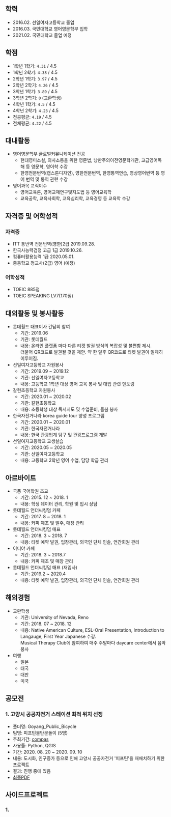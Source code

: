 ## 학력
  - 2016.02. 선일여자고등학교 졸업
  - 2016.03. 국민대학교 영어영문학부 입학
  - 2021.02. 국민대학교 졸업 예정
## 학점
  - 1학년 1학기: `4.31` / 4.5
  - 1학년 2학기: `4.38` / 4.5
  - 2학년 1학기: `3.97` / 4.5
  - 2학년 2학기: `4.26` / 4.5
  - 3학년 1학기: `3.89` / 4.5
  - 3학년 2학기: `0` (교환학생)
  - 4학년 1학기: `4.5` / 4.5
  - 4학년 2학기: `4.23` / 4.5
  - 전공평균: `4.19` / 4.5
  - 전체평균: `4.22` / 4.5

  
## 대내활동
  - 영어영문학부 글로벌커뮤니케이션 전공
    + 현대영미소설, 의사소통을 위한 영문법, 낭만주의이전영문학개관, 고급영어독해 등 영문학, 영어학 수강
    + 한영전문번역(캡스톤디자인), 영한전문번역, 한영통역연습, 영상영어번역 등 영어 번역 및 통역 관련 수강
  - 영어과목 교직이수
    + 영어교육론, 영어교재연구및지도법 등 영어교육학 
    + 교육공학, 교육사회학, 교육심리학, 교육경영 등 교육학 수강
  

## 자격증 및 어학성적
### 자격증
  - ITT 통번역 전문번역(영한)2급 2019.09.28.
  - 한국사능력검정 고급 1급 2019.10.26.
  - 컴퓨터활용능력 1급 2020.05.01.
  - 중등학교 정교사(2급) 영어 (예정)
### 어학성적
  - TOEIC 885점
  - TOEIC SPEAKING LV7(170점)
  
  
  
## 대외활동 및 봉사활동
  - 롯데월드 대표이사 간담회 참여
    + 기간: 2019.06
    + 기관: 롯데월드
    + 내용: 온라인 플랫폼 마다 다른 티켓 발권 방식의 복잡성 및 불편함 제시. \
            더불어 QR코드로 발권될 것을 제안. 약 한 달후 QR코드로 티켓 발권이 일제히 이루어짐.
  - 선일여자고등학교 자원봉사
    + 기간: 2019.09 ~ 2019.12
    + 기관: 선일여자고등학교
    + 내용: 고등학교 1학년 대상 영어 교육 봉사 및 대입 관련 멘토링
  - 갈현초등학교 자원봉사
    + 기간: 2020.01 ~ 2020.02
    + 기관: 갈현초등학교
    + 내용: 초등학생 대상 독서지도 및 수업준비, 돌봄 봉사
  - 한국자전거나라 korea guide tour 양성 프로그램
    + 기간: 2020.01 ~ 2020.01
    + 기관: 한국자전거나라
    + 내용: 한국 관광업계 탐구 및 관광프로그램 개발
  - 선일여자고등학교 교생실습
    + 기간: 2020.05 ~ 2020.05
    + 기관: 선일여자고등학교
    + 내용: 고등학교 2학년 영어 수업, 담당 학급 관리

    
## 아르바이트
  - 국풍 국어학원 조교
    + 기간: 2015. 12 ~ 2018. 1 
    + 내용: 학생 데이터 관리, 학원 및 입시 상담
  - 롯데월드 언더씨킹덤 카페
    + 기간: 2017. 8 ~ 2018. 1
    + 내용: 커피 제조 및 발주, 매장 관리
  - 롯데월드 언더씨킹덤 매표
    + 기간: 2018. 3 ~ 2018. 7
    + 내용: 티켓 예약 발권, 입장관리, 외국인 단체 인솔, 연간회원 관리
  - 이디야 카페
    + 기간: 2018. 3 ~ 2018.7
    + 내용: 커피 제조 및 매장 관리
  - 롯데월드 언더씨킹덤 매표 (재입사)
    + 기간: 2019.2 ~ 2020.4
    + 내용: 티켓 예약 발권, 입장관리, 외국인 단체 인솔, 연간회원 관리
    
    
## 해외경험
  - 교환학생
    + 기관: University of Nevada, Reno
    + 기간: 2018. 07 ~ 2018. 12
    + 내용: Native American Culture, ESL-Oral Presentation, Introduction to Langauge, First Year Japanese 수강. \
    Musical Therapy Club에 참여하여 매주 주말마다 daycare center에서 음악봉사
  - 여행
    + 일본
    + 태국
    + 대만
    + 미국

## 공모전
### 1. 고양시 공공자전거 스테이션 최적 위치 선정 
- 폴더명: Goyang_Public_Bicycle
- 팀명: 피프틴을탄문돌이 (5명)
- 주최기간: [compas](https://compas.lh.or.kr/) 
- 사용툴: Python, QGIS
- 기간: 2020. 08. 20 ~ 2020. 09. 10
- 내용: 도시화, 인구증가 등으로 인해 고양시 공공자전거 '피프틴'을 재배치하기 위한 프로젝트
- 결과: 진행 중에 있음
- [최종PDF](https://github.com/wonyoung-ji/project/blob/master/Goyang_Public_Bicycle/Final/(%EC%B5%9C%EC%A2%85)%20%ED%94%BC%ED%94%84%ED%8B%B4%EC%9D%84%ED%83%84%EB%AC%B8%EB%8F%8C%EC%9D%B4.pdf)

## 사이드프로젝트
### 1.
